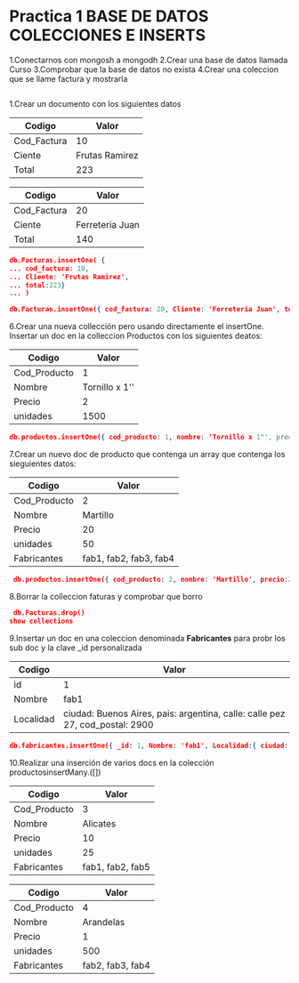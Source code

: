 # Practica 1 BASE DE DATOS COLECCIONES E INSERTS

1.Conectarnos con mongosh a mongodh
2.Crear una base de datos llamada Curso
3.Comprobar que la base de datos no exista
4.Crear una coleccion que se llame factura y mostrarla

```json


```


1.Crear un documento con los siguientes datos

| Codigo   | Valor   |
|-------------|-------------|
| Cod_Factura | 10 |
| Ciente | Frutas Ramirez |
| Total | 223 |

| Codigo   | Valor   |
|-------------|-------------|
| Cod_Factura | 20 |
| Ciente | Ferreteria Juan|
| Total | 140 |


```json
db.Facturas.insertOne( {
... cod_factura: 10,
... Cliente: 'Frutas Ramirez',
... total:223}
... )

db.Facturas.insertOne({ cod_factura: 20, Cliente: 'Ferreteria Juan', total: 140 } )
```
6.Crear una nueva collección pero usando directamente el insertOne. Insertar un doc en la colleccion Productos con los siguientes deatos: 

| Codigo   | Valor   |
|-------------|-------------|
| Cod_Producto | 1 |
| Nombre | Tornillo x 1''|
| Precio | 2 |
| unidades | 1500 |

```json
db.productos.insertOne({ cod_producto: 1, nombre: 'Tornillo x 1"', precio:2, unidades:1500 })
```

7.Crear un nuevo doc de producto que contenga un array que contenga los sieguientes datos: 

| Codigo   | Valor   |
|-------------|-------------|
| Cod_Producto | 2 |
| Nombre | Martillo|
| Precio | 20 |
| unidades | 50 |
|Fabricantes | fab1, fab2, fab3, fab4 |

```json
 db.productos.insertOne({ cod_producto: 2, nombre: 'Martillo', precio:20, unidades:50, Fabricantes: ['fab1', 'fab2', 'fab3', 'fab4']})
 ```

 8.Borrar la colleccion faturas y comprobar que borro
```json
 db.Facturas.drop()
show collections
 ```

9.Insertar un doc en una coleccion denominada **Fabricantes**
para probr los sub doc y la clave _id personalizada

| Codigo   | Valor   |
|-------------|-------------|
| id | 1 |
| Nombre | fab1 |
|Localidad | ciudad: Buenos Aires,  pais: argentina, calle: calle pez 27, cod_postal: 2900 |

```json
db.fabricantes.insertOne({ _id: 1, Nombre: 'fab1', Localidad:{ ciudad: 'Buenos Aires', pais: 'Argentina', Calle: 'Calle Pez 27', cod:29000 } })
 ```

 10.Realizar una inserción de varios docs en la colección productosinsertMany.([])

| Codigo   | Valor   |
|-------------|-------------|
| Cod_Producto | 3 |
| Nombre | Alicates |
| Precio | 10 |
| unidades | 25 |
|Fabricantes | fab1, fab2, fab5 |

| Codigo   | Valor   |
|-------------|-------------|
| Cod_Producto | 4 |
| Nombre | Arandelas |
| Precio | 1 |
| unidades | 500 |
|Fabricantes | fab2, fab3, fab4 |




